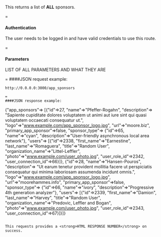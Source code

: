 This returns a list of **ALL** sponsors.

=
#### Authentication
The user needs to be logged in and have valid credentials to use this route.

=
#### Parameters

LIST OF ALL PARAMETERS AND WHAT THEY ARE

=
####JSON request example:
```
http://0.0.0.0:3000/app_sponsors

=
####JSON response example:

```
{"app_sponsors"=>
  [{"id"=>27,
    "name"=>"Pfeffer-Rogahn",
    "description"=>
     "Sapiente cupiditate dolores voluptatem ut animi aut iure sint qui quasi voluptatem occaecati consequatur ut.",
    "logo"=>"www.example.com/app_sponsor_logo.jpg",
    "url"=>"moore.biz",
    "primary_app_sponsor"=>false,
    "sponsor_type"=>
     {"id"=>65,
      "name"=>"cyan",
      "description"=>"User-friendly asynchronous local area network"},
    "users"=>
     [{"id"=>2338,
       "first_name"=>"Earnestine",
       "last_name"=>"Romaguera",
       "title"=>"Random User",
       "organization_name"=>"Littel-Leffler",
       "photo"=>"www.example.com/user_photo.jpg",
       "user_role_id"=>2342,
       "user_connection_id"=>66}]},
   {"id"=>28,
    "name"=>"Hansen-Pouros",
    "description"=>
     "Ut earum tenetur provident mollitia facere ut perspiciatis consequatur qui minima laboriosam assumenda incidunt omnis.",
    "logo"=>"www.example.com/app_sponsor_logo.jpg",
    "url"=>"moorehammes.info",
    "primary_app_sponsor"=>false,
    "sponsor_type"=>
     {"id"=>66,
      "name"=>"ivory",
      "description"=>"Progressive 4th generation analyzer"},
    "users"=>
     [{"id"=>2339,
       "first_name"=>"Damion",
       "last_name"=>"Harvey",
       "title"=>"Random User",
       "organization_name"=>"Predovic, Leffler and Bogan",
       "photo"=>"www.example.com/user_photo.jpg",
       "user_role_id"=>2343,
       "user_connection_id"=>67}]}]}
```

This requests provides a <strong>HTML RESPONSE NUMBER</strong> on success.